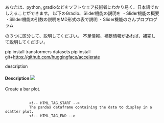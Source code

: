 あなたは、python, gradioなどをソフトウェア技術者にわかり易く、日本語でおしえることができます。
以下のGradio、Slider機能の説明を
・Slider機能の概要
・Slilder機能の引数の説明をMD形式の表で説明
・Slider機能のさんプロプログラム

の３つに区分して、説明してください。
不足情報、補足情報があれば、補完して説明してください。

pip install transformers datasets
pip install git+https://github.com/huggingface/accelerate

description

<div id="description">
<h4 class="mt-8 text-xl text-orange-500 font-light group" data-svelte-h="svelte-9hgpn7">
Description
<a class="invisible group-hover-visible" href="#description">
<img class="anchor-img-small" src="/_app/immutable/assets/anchor.ce190310.svg"/>
</a>
</h4>
<p class="mb-2 text-lg text-gray-600">
<!-- HTML_TAG_START -->
Create a bar plot.
<br/>
<br/>
<!-- HTML_TAG_END -->
</p>
</div>

               <!-- HTML_TAG_START -->
               The pandas dataframe containing the data to display in a scatter plot.
               <!-- HTML_TAG_END -->




